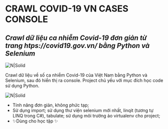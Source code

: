 # CRAWL COVID-19 VN CASES CONSOLE
## _Crawl dữ liệu ca nhiễm Covid-19 đơn giản từ trang htps://covid19.gov.vn/ bằng Python và Selenium_

![N|Solid](https://i.imgur.com/ZNNLeKy.png)

Crawl dữ liệu về số ca nhiễm Covid-19 của Việt Nam bằng Python và Selenium, sau đó hiển thị ra console. Project chủ yếu với mục đích học code sử dụng Python.

![N|Solid](https://i.imgur.com/wJltU8i.png)

- Tính năng đơn giản, không phức tạp;
- Sử dụng import; sử dụng thư viện selenium mới nhất, linqit (tương tự LINQ trong C#), tabulate; sử dụng môi trường ảo virtualenv cho project;
- ✨Dùng cho học tập ✨